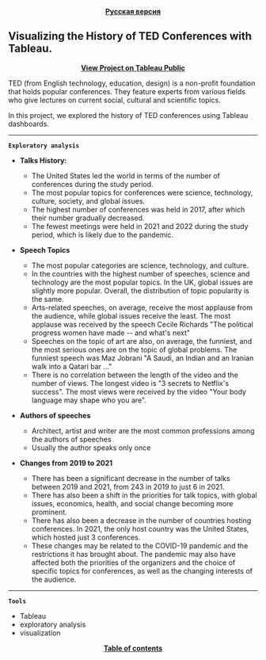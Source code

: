 <p align="center"><a href="https://github.com/lily-pogodina/Data-Analyst-Portfolio-Ru/tree/main/TED_talks_study_ru"><b>Русская версия</b></a></p>


## Visualizing the History of TED Conferences with Tableau.
<p align="center"><a href="https://public.tableau.com/views/Ted-Talk_en/Story1?:language=en-US&publish=yes&:sid=&:redirect=auth&:display_count=n&:origin=viz_share_link"><b>View Project on Tableau Public</b></a></p>

TED (from English technology, education, design) is a non-profit foundation that holds popular conferences. They feature experts from various fields who give lectures on current social, cultural and scientific topics.

In this project, we explored the history of TED conferences using Tableau dashboards.

---
**`Exploratory analysis`**

* **Talks History:**

  * The United States led the world in terms of the number of conferences during the study period.
  * The most popular topics for conferences were science, technology, culture, society, and global issues.
  * The highest number of conferences was held in 2017, after which their number gradually decreased.
  * The fewest meetings were held in 2021 and 2022 during the study period, which is likely due to the pandemic.

* **Speech Topics**

  * The most popular categories are science, technology, and culture.
  * In the countries with the highest number of speeches, science and technology are the most popular topics. In the UK, global issues are slightly more popular. Overall, the distribution of topic popularity is the same.
  * Arts-related speeches, on average, receive the most applause from the audience, while global issues receive the least. The most applause was received by the speech
  Cecile Richards "The political progress women have made -- and what's next"
  * Speeches on the topic of art are also, on average, the funniest, and the most serious ones are on the topic of global problems. The funniest speech was Maz Jobrani "A Saudi, an Indian and an Iranian walk into a Qatari bar ..."
  * There is no correlation between the length of the video and the number of views. The longest video is "3 secrets to Netflix's success". The most views were received by the video "Your body language may shape who you are".

* **Authors of speeches**

  * Architect, artist and writer are the most common professions among the authors of speeches
  * Usually the author speaks only once

* **Changes from 2019 to 2021**

  * There has been a significant decrease in the number of talks between 2019 and 2021, from 243 in 2019 to just 6 in 2021.
  * There has also been a shift in the priorities for talk topics, with global issues, economics, health, and social change becoming more prominent.
  * There has also been a decrease in the number of countries hosting conferences. In 2021, the only host country was the United States, which hosted just 3 conferences.
  * These changes may be related to the COVID-19 pandemic and the restrictions it has brought about. The pandemic may also have affected both the priorities of the organizers and the choice of specific topics for conferences, as well as the changing interests of the audience.

---
**`Tools`**

* Tableau
* exploratory analysis
* visualization

<p align="center"><a href="https://github.com/lily-pogodina/Data-Analyst-Portfolio-En"><b>Table of contents</b></a></p>
